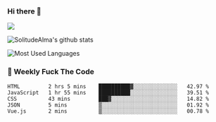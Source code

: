 ### Hi there 👋

<p>
  <a href="https://count.getloli.com/"><img src="https://count.getloli.com/get/@:solitudealma"></a>
</p>

![SolitudeAlma's github stats](https://github-readme-stats.vercel.app/api?username=solitudealma&show_icons=true&theme=radical)

![Most Used Languages](https://github-readme-stats.vercel.app/api/top-langs/?username=solitudealma&layout=compact&hide_border=true&theme=dark)
<!-- ![visitors](https://visitor-badge.glitch.me/badge?page_id=solitudealma.solitudealma.id) -->


### :dart: Weekly Fuck The Code

<!--START_SECTION:waka-->

```text
HTML         2 hrs 5 mins    ██████████▓░░░░░░░░░░░░░░   42.97 %
JavaScript   1 hr 55 mins    ██████████░░░░░░░░░░░░░░░   39.51 %
CSS          43 mins         ███▓░░░░░░░░░░░░░░░░░░░░░   14.82 %
JSON         5 mins          ▒░░░░░░░░░░░░░░░░░░░░░░░░   01.92 %
Vue.js       2 mins          ▒░░░░░░░░░░░░░░░░░░░░░░░░   00.78 %
```

<!--END_SECTION:waka-->
